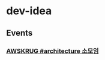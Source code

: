# dev-idea

## Events
### [AWSKRUG #architecture 소모임](https://github.com/tooget/dev-idea/blob/master/doc/awskrug_architecture.md)